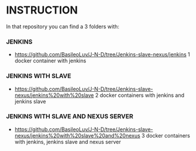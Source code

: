 # INSTRUCTION 
In that repository you can find a 3 folders with:
### JENKINS 
* https://github.com/BasileoLuv/J-N-D/tree/Jenkins-slave-nexus/jenkins
1 docker container with jenkins

### JENKINS WITH SLAVE 
* https://github.com/BasileoLuv/J-N-D/tree/Jenkins-slave-nexus/jenkins%20with%20slave
2 docker containers with jenkins and jenkins slave

### JENKINS WITH SLAVE AND NEXUS SERVER
* https://github.com/BasileoLuv/J-N-D/tree/Jenkins-slave-nexus/jenkins%20with%20slave%20and%20nexus
3 docker containers with jenkins, jenkins slave and nexus server

